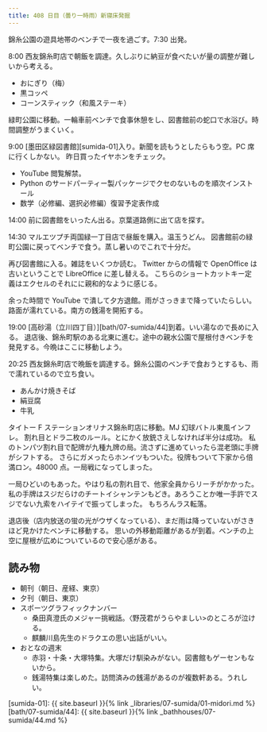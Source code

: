 ```yaml
---
title: 408 日目（曇り一時雨）新寝床発掘
---
```


錦糸公園の遊具地帯のベンチで一夜を過ごす。7:30 出発。

8:00 西友錦糸町店で朝飯を調達。久しぶりに納豆が食べたいが量の調整が難しいから考える。

* おにぎり（梅）
* 黒コッペ
* コーンスティック（和風ステーキ）

緑町公園に移動。一輪車前ベンチで食事休憩をし、図書館前の蛇口で水浴び。時間調整がうまくいく。

9:00 [墨田区緑図書館][sumida-01]入り。新聞を読もうとしたらもう空。PC 席に行くしかない。
昨日買ったイヤホンをチェック。

* YouTube 閲覧解禁。
* Python のサードパーティー製パッケージでクセのないものを順次インストール
* 数学（必修編、選択必修編）復習予定表作成

14:00 前に図書館をいったん出る。京葉道路側に出て店を探す。

14:30 マルエツプチ両国緑一丁目店で昼飯を購入。温玉うどん。
図書館前の緑町公園に戻ってベンチで食う。蒸し暑いのでこれで十分だ。

再び図書館に入る。雑誌をいくつか読む。
Twitter からの情報で OpenOffice は古いということで LibreOffice に差し替える。
こちらのショートカットキー定義はエクセルのそれにに親和的なように感じる。

余った時間で YouTube で潰して夕方退館。雨がさっきまで降っていたらしい。路面が濡れている。南方の銭湯を開拓する。

19:00 [高砂湯（立川四丁目）][bath/07-sumida/44]到着。いい湯なので長めに入る。
退店後、錦糸町駅のある北東に進む。途中の親水公園で屋根付きベンチを発見する。今晩はここに移動しよう。

20:25 西友錦糸町店で晩飯を調達する。錦糸公園のベンチで食おうとするも、雨で濡れているので立ち食い。

* あんかけ焼きそば
* 絹豆腐
* 牛乳

タイトー F ステーションオリナス錦糸町店に移動。MJ 幻球バトル東風インフレ。
割れ目とドラ二枚のルール。とにかく放銃さえしなければ半分は成功。
私のトンパツ割れ目で配牌が九種九牌の局。流さずに進めていったら混老頭に手牌がシフトする。
さらにガメったらホンイツもついた。役牌もついて下家から倍満ロン。48000 点。一局戦になってしまった。

一局ひどいのもあった。やはり私の割れ目で、他家全員からリーチがかかった。
私の手牌はスジだらけのチートイシャンテンもどき。あろうことか唯一手許でスジでない九索をハイテイで振ってしまった。
もちろんラス転落。

退店後（店内放送の蛍の光がウザくなっている）、まだ雨は降っていないがさきほど見かけたベンチに移動する。
思いの外移動距離があるが到着。ベンチの上空に屋根が広めについているので安心感がある。

## 読み物

* 朝刊（朝日、産経、東京）
* 夕刊（朝日、東京）
* スポーツグラフィックナンバー
  * 桑田真澄氏のメジャー挑戦話。〈野茂君がうらやましい>のところが泣ける。
  * 麒麟川島先生のドラクエの思い出話がいい。
* おとなの週末
  * 赤羽・十条・大塚特集。大塚だけ馴染みがない。図書館もゲーセンもないから。
  * 銭湯特集は楽しめた。訪問済みの銭湯があるのが複数軒ある。うれしい。

[sumida-01]: {{ site.baseurl }}{% link _libraries/07-sumida/01-midori.md %}
[bath/07-sumida/44]: {{ site.baseurl }}{% link _bathhouses/07-sumida/44.md %}
